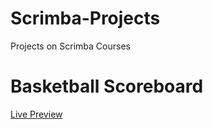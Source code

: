 # Scrimba-Projects
Projects on Scrimba Courses

<h1>
Basketball Scoreboard
</h1>
<a href="https://alishata128.github.io/Scrimba-Projects/Basketball%20Scoreboard/index.html">Live Preview</a>
